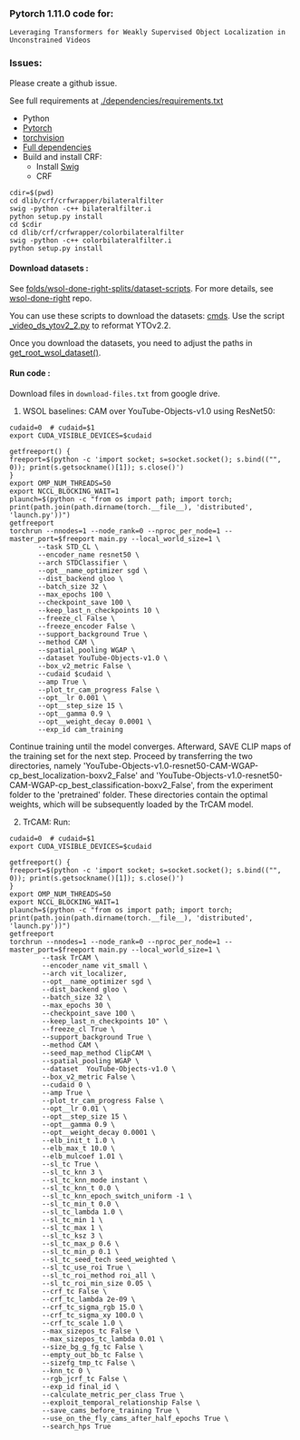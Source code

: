 ### Pytorch 1.11.0 code for:
`Leveraging Transformers for Weakly Supervised Object Localization in Unconstrained Videos`

### Issues:
Please create a github issue.

See full requirements at [./dependencies/requirements.txt](./dependencies/requirements.txt)

* Python
* [Pytorch](https://github.com/pytorch/pytorch)
* [torchvision](https://github.com/pytorch/vision)
* [Full dependencies](dependencies/requirements.txt)
* Build and install CRF:
    * Install [Swig](http://www.swig.org/index.php)
    * CRF
```shell
cdir=$(pwd)
cd dlib/crf/crfwrapper/bilateralfilter
swig -python -c++ bilateralfilter.i
python setup.py install
cd $cdir
cd dlib/crf/crfwrapper/colorbilateralfilter
swig -python -c++ colorbilateralfilter.i
python setup.py install
```

#### <a name="datasets"> Download datasets </a>:
See [folds/wsol-done-right-splits/dataset-scripts](
folds/wsol-done-right-splits/dataset-scripts). For more details, see
[wsol-done-right](https://github.com/clovaai/wsolevaluation) repo.

You can use these scripts to download the datasets: [cmds](./cmds). Use the
script [_video_ds_ytov2_2.py](./dlib/datasets/_video_ds_ytov2_2.py) to
reformat YTOv2.2.

Once you download the datasets, you need to adjust the paths in
[get_root_wsol_dataset()](dlib/configure/config.py).

#### <a name="datasets"> Run code </a>:
Download files in `download-files.txt` from google drive.

1. WSOL baselines: CAM over YouTube-Objects-v1.0 using ResNet50:
```shell
cudaid=0  # cudaid=$1
export CUDA_VISIBLE_DEVICES=$cudaid

getfreeport() {
freeport=$(python -c 'import socket; s=socket.socket(); s.bind(("", 0)); print(s.getsockname()[1]); s.close()')
}
export OMP_NUM_THREADS=50
export NCCL_BLOCKING_WAIT=1
plaunch=$(python -c "from os import path; import torch; print(path.join(path.dirname(torch.__file__), 'distributed', 'launch.py'))")
getfreeport
torchrun --nnodes=1 --node_rank=0 --nproc_per_node=1 --master_port=$freeport main.py --local_world_size=1 \
       --task STD_CL \
       --encoder_name resnet50 \
       --arch STDClassifier \
       --opt__name_optimizer sgd \
       --dist_backend gloo \
       --batch_size 32 \
       --max_epochs 100 \
       --checkpoint_save 100 \
       --keep_last_n_checkpoints 10 \
       --freeze_cl False \
       --freeze_encoder False \
       --support_background True \
       --method CAM \
       --spatial_pooling WGAP \
       --dataset YouTube-Objects-v1.0 \
       --box_v2_metric False \
       --cudaid $cudaid \
       --amp True \
       --plot_tr_cam_progress False \
       --opt__lr 0.001 \
       --opt__step_size 15 \
       --opt__gamma 0.9 \
       --opt__weight_decay 0.0001 \
       --exp_id cam_training
```
Continue training until the model converges. Afterward, SAVE CLIP maps of the training set for the next step. Proceed by transferring the two directories, namely 'YouTube-Objects-v1.0-resnet50-CAM-WGAP-cp_best_localization-boxv2_False' and 'YouTube-Objects-v1.0-resnet50-CAM-WGAP-cp_best_classification-boxv2_False', from the experiment folder to the 'pretrained' folder. These directories contain the optimal weights, which will be subsequently loaded by the TrCAM model.

2. TrCAM: Run:
```shell
cudaid=0  # cudaid=$1
export CUDA_VISIBLE_DEVICES=$cudaid

getfreeport() {
freeport=$(python -c 'import socket; s=socket.socket(); s.bind(("", 0)); print(s.getsockname()[1]); s.close()')
}
export OMP_NUM_THREADS=50
export NCCL_BLOCKING_WAIT=1
plaunch=$(python -c "from os import path; import torch; print(path.join(path.dirname(torch.__file__), 'distributed', 'launch.py'))")
getfreeport
torchrun --nnodes=1 --node_rank=0 --nproc_per_node=1 --master_port=$freeport main.py --local_world_size=1 \
        --task TrCAM \
        --encoder_name vit_small \
        --arch vit_localizer,
        --opt__name_optimizer sgd \
        --dist_backend gloo \
        --batch_size 32 \
        --max_epochs 30 \
        --checkpoint_save 100 \
        --keep_last_n_checkpoints 10" \
        --freeze_cl True \
        --support_background True \
        --method CAM \
        --seed_map_method ClipCAM \
        --spatial_pooling WGAP \
        --dataset  YouTube-Objects-v1.0 \
        --box_v2_metric False \
        --cudaid 0 \
        --amp True \
        --plot_tr_cam_progress False \
        --opt__lr 0.01 \
        --opt__step_size 15 \
        --opt__gamma 0.9 \
        --opt__weight_decay 0.0001 \
        --elb_init_t 1.0 \
        --elb_max_t 10.0 \
        --elb_mulcoef 1.01 \
        --sl_tc True \
        --sl_tc_knn 3 \
        --sl_tc_knn_mode instant \
        --sl_tc_knn_t 0.0 \
        --sl_tc_knn_epoch_switch_uniform -1 \
        --sl_tc_min_t 0.0 \
        --sl_tc_lambda 1.0 \
        --sl_tc_min 1 \
        --sl_tc_max 1 \
        --sl_tc_ksz 3 \
        --sl_tc_max_p 0.6 \
        --sl_tc_min_p 0.1 \
        --sl_tc_seed_tech seed_weighted \
        --sl_tc_use_roi True \
        --sl_tc_roi_method roi_all \
        --sl_tc_roi_min_size 0.05 \
        --crf_tc False \
        --crf_tc_lambda 2e-09 \
        --crf_tc_sigma_rgb 15.0 \
        --crf_tc_sigma_xy 100.0 \
        --crf_tc_scale 1.0 \
        --max_sizepos_tc False \
        --max_sizepos_tc_lambda 0.01 \
        --size_bg_g_fg_tc False \
        --empty_out_bb_tc False \
        --sizefg_tmp_tc False \
        --knn_tc 0 \
        --rgb_jcrf_tc False \
        --exp_id final_id \
        --calculate_metric_per_class True \
        --exploit_temporal_relationship False \
        --save_cams_before_training True \
        --use_on_the_fly_cams_after_half_epochs True \
        --search_hps True
```
